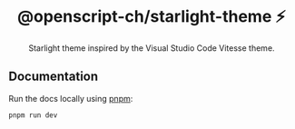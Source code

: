<div align="center">
  <h1>@openscript-ch/starlight-theme ⚡</h1>
  <p>Starlight theme inspired by the Visual Studio Code Vitesse theme.</p>
</div>


## Documentation

Run the docs locally using [pnpm](https://pnpm.io):

```shell
pnpm run dev
```
